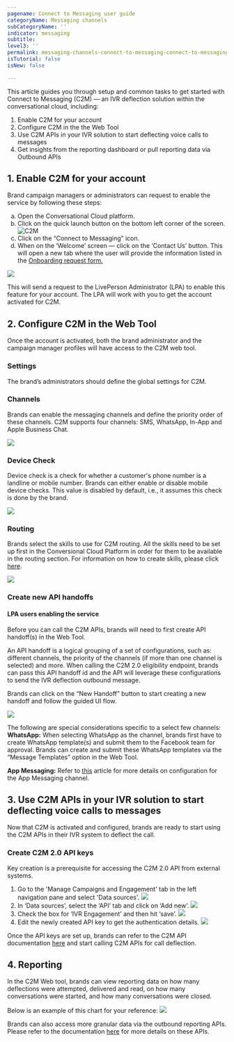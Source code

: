 ```yaml
---
pagename: Connect to Messaging user guide 
categoryName: Messaging channels
subCategoryName: ''
indicator: messaging
subtitle: 
level3: ''
permalink: messaging-channels-connect-to-messaging-connect-to-messaging-user-guide.html
isTutorial: false
isNew: false

---
```


This article guides you through setup and common tasks to get started with Connect to Messaging (C2M) — an IVR deflection solution within the conversational cloud, including:

1. Enable C2M for your account
2. Configure C2M in the the Web Tool 
3. Use C2M APIs in your IVR solution to start deflecting voice calls to messages
4. Get insights from the reporting dashboard or pull reporting data via Outbound APIs


## 1. Enable C2M for your account
Brand campaign managers or administrators can request to enable the service by following these steps:
<div><ol type="a">
  <li>Open the Conversational Cloud platform.</li>
  <li>Click on the quick launch button on the bottom left corner of the screen. 
  <img src="/img/c2m_user_guide_1.png" alt="C2M"/> </li> 
  <li>Click on the “Connect to Messaging” icon.</li>
  <li>When on the ‘Welcome’ screen — click on the ‘Contact Us’ button. This will open a new tab where the user will provide the information listed in the <a href="https://docs.google.com/forms/d/e/1FAIpQLScTClhEWoHlQ0gvz3d51RowfBFaA2fjude9WQrI5kECk3KMgA/viewform" target="_blank">Onboarding request form.</a></li>
</ol></div>

![](img/c2m_user_guide_2.png)

This will send a request to the LivePerson Administrator (LPA) to enable this feature for your account. The LPA will work with you to get the account activated for C2M. 


## 2. Configure C2M in the Web Tool 
Once the account is activated, both the brand administrator and the campaign manager profiles will have access to the C2M web tool. 

### Settings
The brand’s administrators should define the global settings for C2M.

### Channels
Brands can enable the messaging channels and define the priority order of these channels. C2M supports four channels: SMS, WhatsApp, In-App and Apple Business Chat.

![](img/c2m_user_guide_3.png)

### Device Check
Device check is a check for whether a customer's phone number is a landline or mobile number. Brands can either enable or disable mobile device checks. This value is disabled by default, i.e., it assumes this check is done by the brand.

![](img/c2m_user_guide_4.png)

### Routing
Brands select the skills to use for C2M routing. All the skills need to be set up first in the Conversional Cloud Platform in order for them to be available in the routing section. For information on how to create skills, please click [here](https://knowledge.liveperson.com/admin-settings-skills-groups-connect-visitors-to-agents-by-skills.html). 

![](img/c2m_user_guide_5.png)

### Create new API handoffs
#### LPA users enabling the service
Before you can call the C2M APIs, brands will need to first create API handoff(s) in the Web Tool. 

An API handoff is a logical grouping of a set of configurations, such as: different channels, the priority of the channels (if more than one channel is selected) and more. When calling the C2M 2.0 eligibility endpoint, brands can pass this API handoff id and the API will leverage these configurations to send the IVR deflection outbound message.

Brands can click on the “New Handoff” button to start creating a new handoff and follow the guided UI flow.

![](img/c2m_user_guide_6.png)

The following are special considerations specific to a select few channels:
**WhatsApp:** When selecting WhatsApp as the channel, brands first have to create WhatsApp template(s) and submit them to the Facebook team for approval. Brands can create and submit these WhatsApp templates via the “Message Templates” option in the Web Tool. 

**App Messaging:** Refer to [this](https://knowledge.liveperson.com/messaging-channels-connect-to-messaging-connect-to-app-messaging.html) article for more details on configuration for the App Messaging channel.

## 3. Use C2M APIs in your IVR solution to start deflecting voice calls to messages
Now that C2M is activated and configured, brands are ready to start using the C2M APIs in their IVR system to deflect the call.

### Create C2M 2.0 API keys
Key creation is a prerequisite for accessing the C2M 2.0 API from external systems. 

1. Go to the 'Manage Campaigns and Engagement' tab in the left navigation pane and select 'Data sources'. 
![](img/c2m_user_guide_7.png)
2. In ‘Data sources’, select the ‘API’ tab and click on ‘Add new’.
![](img/c2m_user_guide_8.png)
3. Check the box for ‘IVR Engagement’ and then hit ‘save’.
![](img/c2m_user_guide_9.png)
4. Edit the newly created API key to get the authentication details.
![](img/c2m_user_guide_10.png)

Once the API keys are set up, brands can refer to the C2M API documentation [here](https://developers.liveperson.com/connect-to-messaging-api.html) and start calling C2M APIs for call deflection.

## 4. Reporting
In the C2M Web tool, brands can view reporting data on how many deflections were attempted, delivered and read, on how many conversations were started, and how many conversations were closed. 

Below is an example of this chart for your reference:
![](img/c2m_user_guide_11.png)

Brands can also access more granular data via the outbound reporting APIs. Please refer to the documentation [here](https://developers.liveperson.com/outbound-reporting-api-overview.html) for more details on these APIs. 